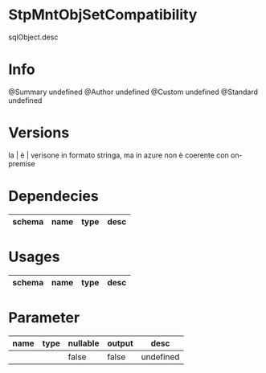 # StpMntObjSetCompatibility
sqlObject.desc

# Info 
@Summary undefined
@Author undefined
@Custom undefined
@Standard undefined
# Versions 
la | è | verisone in formato stringa, ma in azure non è coerente con on-premise
# Dependecies 

| schema      | name      | type       | desc          |
| ------ | -------- | -------- | ------ |
# Usages 

| schema      | name      | type       | desc          |
| ------ | -------- | -------- | ------ |
# Parameter

| name      | type      | nullable      | output       | desc          |
| ------ | -------- | -------- | -------- | ------ |
|  |  | false | false | undefined |
